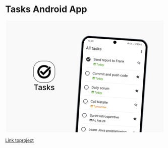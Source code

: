 <h1>Tasks Android App</h1>

<p align="center">
  <img src="screenshots/main2.jpg?raw=true" width="500" title="hover text">
</p>

<a href="https://nikolas-t.io/projects/tasks-android-app">Link toproject</a>
